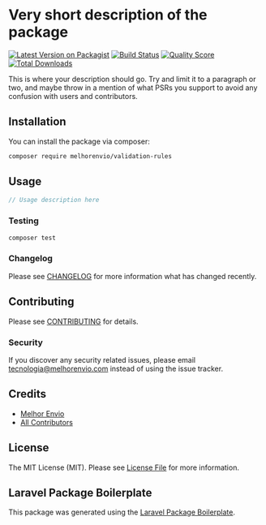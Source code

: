 # Very short description of the package

[![Latest Version on Packagist](https://img.shields.io/packagist/v/melhorenvio/validation-rules.svg?style=flat-square)](https://packagist.org/packages/melhorenvio/validation-rules)
[![Build Status](https://img.shields.io/travis/melhorenvio/validation-rules/master.svg?style=flat-square)](https://travis-ci.org/melhorenvio/validation-rules)
[![Quality Score](https://img.shields.io/scrutinizer/g/melhorenvio/validation-rules.svg?style=flat-square)](https://scrutinizer-ci.com/g/melhorenvio/validation-rules)
[![Total Downloads](https://img.shields.io/packagist/dt/melhorenvio/validation-rules.svg?style=flat-square)](https://packagist.org/packages/melhorenvio/validation-rules)

This is where your description should go. Try and limit it to a paragraph or two, and maybe throw in a mention of what PSRs you support to avoid any confusion with users and contributors.

## Installation

You can install the package via composer:

```bash
composer require melhorenvio/validation-rules
```

## Usage

``` php
// Usage description here
```

### Testing

``` bash
composer test
```

### Changelog

Please see [CHANGELOG](CHANGELOG.md) for more information what has changed recently.

## Contributing

Please see [CONTRIBUTING](CONTRIBUTING.md) for details.

### Security

If you discover any security related issues, please email tecnologia@melhorenvio.com instead of using the issue tracker.

## Credits

- [Melhor Envio](https://github.com/melhorenvio)
- [All Contributors](../../contributors)

## License

The MIT License (MIT). Please see [License File](LICENSE.md) for more information.

## Laravel Package Boilerplate

This package was generated using the [Laravel Package Boilerplate](https://laravelpackageboilerplate.com).